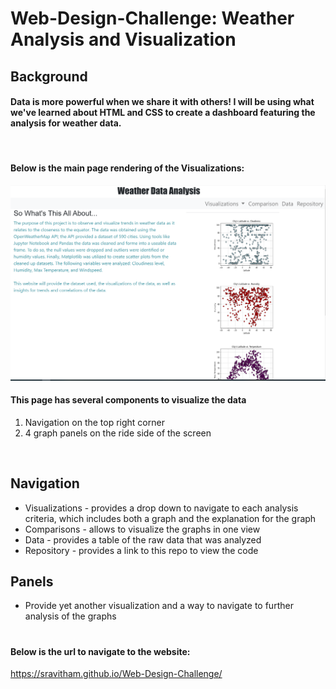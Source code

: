 # Web-Design-Challenge: Weather Analysis and Visualization

## Background
#### Data is more powerful when we share it with others! I will be using what we've learned about HTML and CSS to create a dashboard featuring the analysis for weather data.
<br/>

#### Below is the main page rendering of the Visualizations:
![assets/images/fullwebpage.PNG](assets/images/fullwebpage.PNG)

#### This page has several components to visualize the data
1) Navigation on the top right corner
2) 4 graph panels on the ride side of the screen

<br/>

## Navigation
- Visualizations - provides a drop down to navigate to each analysis criteria, which includes both a graph and the explanation for the graph
- Comparisons - allows to visualize the graphs in one view
- Data - provides a table of the raw data that was analyzed
- Repository - provides a link to this repo to view the code

## Panels
- Provide yet another visualization and a way to navigate to further analysis of the graphs

#
#### Below is the url to navigate to the website:
https://sravitham.github.io/Web-Design-Challenge/



